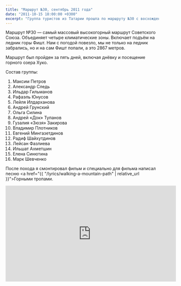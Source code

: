 ```yaml
---
title: "Маршрут №30, сентябрь 2011 года"
date: "2011-10-15 18:00:00 +0300"
excerpt: "Группа туристов из Татарии прошла по маршруту №30 с восхождением на Фишт в сентябре 2011 года."
---
```


Маршрут №30&nbsp;&mdash; самый массовый высокогорный маршрут Советского Союза. Объединяет четыре климатические зоны.
Включает подъём на ледник горы Фишт. Нам с погодой повезло, мы не только на ледник забрались, но и на сам Фишт попали, а это 2867 метров.

Маршрут был пройден за пять дней, включая днёвку и посещение горного озера Хуко.

Состав группы:

<ol>
  <li>Максим Петров</li>
  <li>Александр Следь</li>
  <li>Ильдар Гильманов</li>
  <li>Рафаэль Юнусов</li>
  <li>Лейля Илдарханова</li>
  <li>Андрей Грунский</li>
  <li>Ольга Силина</li>
  <li>Андрей &laquo;Док&raquo; Тупанов</li>
  <li>Гузалия &laquo;Зюзя&raquo; Закирова</li>
  <li>Владимир Плотников</li>
  <li>Евгений Мингазетдинов</li>
  <li>Радиф Шайхутдинов</li>
  <li>Лейсан Фазлиева</li>
  <li>Ильшат Ахметшин</li>
  <li>Елена Синютина</li>
  <li>Марк Шевченко</li>
</ol>

После похода я смонтировал фильм и специально для фильма написал песню <a href="{{ "/lyrics/walking-a-mountain-path" | relative_url }}">Горными тропами</a>.

<iframe width="560" height="315" src="https://www.youtube.com/embed/5y5sw7IOsm4" frameborder="0" allow="accelerometer; autoplay; encrypted-media; gyroscope; picture-in-picture" allowfullscreen></iframe>
